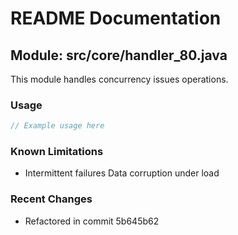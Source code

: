 # README Documentation

## Module: src/core/handler_80.java

This module handles concurrency issues operations.

### Usage

```javascript
// Example usage here
```

### Known Limitations

- Intermittent failures Data corruption under load

### Recent Changes

- Refactored in commit 5b645b62
